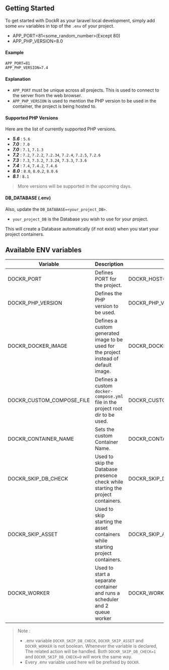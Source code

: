 ## Getting Started
To get started with DockR as your laravel local development, simply add some `env` variables in top of the `.env` of your project.

- APP_PORT=81<some_random_number>(Except 80)
- APP_PHP_VERSION=8.0<Your php version>

#### Example

```
APP_PORT=81
APP_PHP_VERSION=7.4
```

#### Explanation 
- `APP_PORT` must be unique across all projects. This is used to connect to the server from the web browser.
- `APP_PHP_VERSION` is used to mention the PHP version to be used in the container, the project is being hosted to.

#### Supported PHP Versions
Here are the list of currently supported PHP versions.
- ***5.6*** : `5.6`
- ***7.0*** : `7.0`
- ***7.0*** : `7.1`, `7.1.3`
- ***7.2*** : `7.2`, `7.2.2`, `7.2.34`, `7.2.4`, `7.2.5`, `7.2.6`
- ***7.3*** : `7.3`, `7.3.2`, `7.3.24`, `7.3.3`, `7.3.6`
- ***7.4*** : `7.4`, `7.4.2`, `7.4.6`
- ***8.0*** : `8.0`, `8.0.2`, `8.0.6`
- ***8.1*** : `8.1`

> More versions will be supported in the upcoming days.

#### DB_DATABASE (.env)
Also, update the `DB_DATABASE=<your_project_DB>`.
<br>
- `your_project_DB` is the Database you wish to use for your project.

This will create a Database automatically (if not exist) when you start your project containers.

## Available ENV variables

| Variable | Description | Example |
| --- | --- | --- |
| DOCKR_PORT | Defines PORT for the project. | DOCKR_HOST=81 |
| DOCKR_PHP_VERSION | Defines the PHP version to be used. | DOCKR_PHP_VERSION=8.1 |
| DOCKR_DOCKER_IMAGE | Defines a custom generated image to be used for the project instead of default image. | DOCKR_DOCKER_IMAGE="<image\>:<tag\>" |
| DOCKR_CUSTOM_COMPOSE_FILE | Defines a custom `docker-compose.yml` file in the project root dir to be used. | DOCKR_CUSTOM_COMPOSE_FILE="file.yml" |
| DOCKR_CONTAINER_NAME | Sets the custom Container Name. | DOCKR_CONTAINER_NAME=custom_name |
| DOCKR_SKIP_DB_CHECK | Used to skip the Database presence check while starting the project containers. | DOCKR_SKIP_DB_CHECK=1 |
| DOCKR_SKIP_ASSET | Used to skip starting the asset containers while starting project containers. | DOCKR_SKIP_ASSET=1 |
| DOCKR_WORKER | Used to start a separate container and runs a scheduler and 2 queue worker | DOCKR_WORKER=1 | 

> Note : 
> - .env variable `DOCKR_SKIP_DB_CHECK`, `DOCKR_SKIP_ASSET` and `DOCKR_WORKER` is not boolean. Whenever the variable is declared, The related action will be handled.
> Both `DOCKR_SKIP_DB_CHECK=1` and `DOCKR_SKIP_DB_CHECK=0` will work the same way.
> - Every .env variable used here will be prefixed by `DOCKR`.
